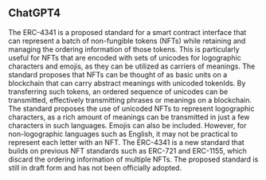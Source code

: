 ## ChatGPT4

The ERC-4341 is a proposed standard for a smart contract interface that can represent a batch of non-fungible tokens (NFTs) while retaining and managing the ordering information of those tokens. This is particularly useful for NFTs that are encoded with sets of unicodes for logographic characters and emojis, as they can be utilized as carriers of meanings. The standard proposes that NFTs can be thought of as basic units on a blockchain that can carry abstract meanings with unicoded tokenIds. By transferring such tokens, an ordered sequence of unicodes can be transmitted, effectively transmitting phrases or meanings on a blockchain. The standard proposes the use of unicoded NFTs to represent logographic characters, as a rich amount of meanings can be transmitted in just a few characters in such languages. Emojis can also be included. However, for non-logographic languages such as English, it may not be practical to represent each letter with an NFT. The ERC-4341 is a new standard that builds on previous NFT standards such as ERC-721 and ERC-1155, which discard the ordering information of multiple NFTs. The proposed standard is still in draft form and has not been officially adopted.
